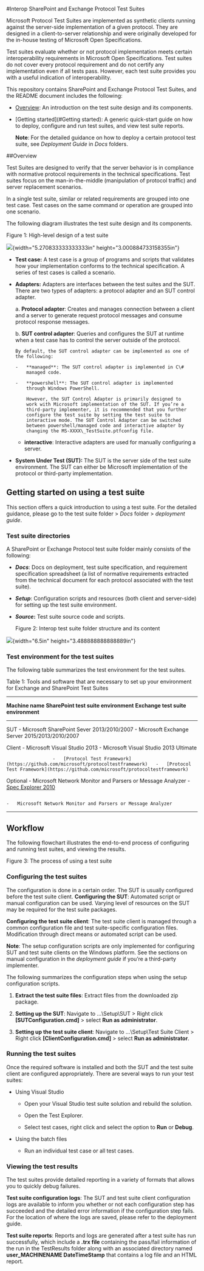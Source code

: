 
#Interop SharePoint and Exchange Protocol Test Suites


Microsoft Protocol Test Suites are implemented as synthetic clients
running against the server-side implementation of a given protocol. They
are designed in a client-to-server relationship and were originally
developed for the in-house testing of Microsoft Open Specifications.

Test suites evaluate whether or not protocol implementation meets
certain interoperability requirements in Microsoft
Open Specifications. Test suites do not cover every protocol
requirement and do not certify any implementation even if all tests
pass. However, each test suite provides you with a useful indication of
interoperability.

This repository contains SharePoint and Exchange Protocol Test Suites,
and the README document includes the following:

-   [Overview](#Overview): An introduction on the test suite design and
    its components.

-   [Getting started](#Getting started): A generic quick-start guide on how to deploy,
    configure and run test suites, and view test suite reports.

    **Note**: For the detailed guidance on how to deploy a certain
    protocol test suite, see *Deployment Guide* in *Docs* folders.

##Overview

Test Suites are designed to verify that the server behavior is in
compliance with normative protocol requirements in the technical
specifications. Test suites focus on the man-in-the-middle (manipulation
of protocol traffic) and server replacement scenarios.

In a single test suite, similar or related requirements are grouped into
one test case. Test cases on the same command or operation are grouped
into one scenario.

The following diagram illustrates the test suite design and its
components.

Figure 1: High-level design of a test suite

![](media/image1.png){width="5.270833333333333in"
height="3.000884733158355in"}

-   **Test case:** A test case is a group of programs and scripts that
    validates how your implementation conforms to the
    technical specification. A series of test cases is called
    a scenario.

-   **Adapters:** Adapters are interfaces between the test suites and
    the SUT. There are two types of adapters: a protocol adapter and an
    SUT control adapter.

    a.  **Protocol adapter**: Creates and manages connection between a
        client and a server to generate request protocol messages and
        consume protocol response messages.

    b.  **SUT control adapter**: Queries and configures the SUT at
        runtime when a test case has to control the server outside of
        the protocol.

        By default, the SUT control adapter can be implemented as one of
        the following:

        -   **managed**: The SUT control adapter is implemented in C\#
            managed code.

        -   **powershell**: The SUT control adapter is implemented
            through Windows PowerShell.

            However, the SUT Control Adapter is primarily designed to
            work with Microsoft implementation of the SUT. If you’re a
            third-party implementer, it is recommended that you further
            configure the test suite by setting the test suite to
            interactive mode. The SUT Control Adapter can be switched
            between powershell/managed code and interactive adapter by
            changing the MS-XXXX\_TestSuite.ptfconfig file.

    -   **interactive**: Interactive adapters are used for manually
        configuring a server.

<!-- -->

-   **System Under Test (SUT):** The SUT is the server side of the test
    suite environment. The SUT can either be Microsoft implementation of
    the protocol or third-party implementation.

## Getting started on using a test suite

This section offers a quick introduction to using a test suite. For the
detailed guidance, please go to the test suite folder &gt; *Docs* folder
&gt; *deployment guide*.

### Test suite directories 

A SharePoint or Exchange Protocol test suite folder mainly consists of
the following:

-   ***Docs***: Docs on deployment, test suite specification, and
    requirement specification spreadsheet (a list of normative
    requirements extracted from the technical document for each protocol
    associated with the test suite).

-   ***Setup***: Configuration scripts and resources (both client
    and server-side) for setting up the test suite environment.

-   ***Source*:** Test suite source code and scripts.

    Figure 2: Interop test suite folder structure and its content

![](media/image2.png){width="6.5in" height="3.488888888888889in"}

### Test environment for the test suites

The following table summarizes the test environment for the test suites.

Table 1: Tools and software that are necessary to set up your
environment for Exchange and SharePoint Test Suites

  -----------------------------------------------------------------------------------------------------------------------------------------------------------------------------------------------------------------------
  **Machine name**   **SharePoint test suite environment**                                               **Exchange test suite environment**
  ------------------ ----------------------------------------------------------------------------------- ----------------------------------------------------------------------------------------------------------------
  SUT                -   Microsoft SharePoint Sever 2013/2010/2007                                       -   Microsoft Exchange Server 2015/2013/2010/2007
                                                                                                         
                                                                                                         

  Client             -   Microsoft Visual Studio 2013                                                    -   Microsoft Visual Studio 2013 Ultimate
                                                                                                         
                     -   [Protocol Test Framework](https://github.com/microsoft/protocoltestframework)   -   [Protocol Test Framework](https://github.com/microsoft/protocoltestframework)
                                                                                                         
                                                                                                         

  Optional           -   Microsoft Network Monitor and Parsers or Message Analyzer                       -   [Spec Explorer 2010](https://visualstudiogallery.msdn.microsoft.com/271d0904-f178-4ce9-956b-d9bfa4902745/)
                                                                                                         
                                                                                                         -   Microsoft Network Monitor and Parsers or Message Analyzer
                                                                                                         
                                                                                                         
  -----------------------------------------------------------------------------------------------------------------------------------------------------------------------------------------------------------------------

## Workflow


The following flowchart illustrates the end-to-end process of
configuring and running test suites, and viewing the results.

Figure 3: The process of using a test suite

### Configuring the test suites

The configuration is done in a certain order. The SUT is usually
configured before the test suite client. **Configuring the SUT**:
Automated script or manual configuration can be used. Varying level of
resources on the SUT may be required for the test suite packages.

**Configuring the test suite client**: The test suite client is managed
through a common configuration file and test suite-specific
configuration files. Modification through direct means or automated
script can be used.

**Note**: The setup configuration scripts are only implemented for
configuring SUT and test suite clients on the Windows platform. See the
sections on manual configuration in the *deployment guide* if you’re a
third-party implementer.

The following summarizes the configuration steps when using the setup
configuration scripts.

1.  **Extract the test suite files**: Extract files from the downloaded
    zip package.

2.  **Setting up the SUT**: Navigate to …\\Setup\\SUT &gt; Right click
    **\[SUTConfiguration.cmd\]** &gt; select **Run as administrator**.

3.  **Setting up the test suite client**: Navigate to …\\Setup\\Test
    Suite Client &gt; Right click **\[ClientConfiguration.cmd\]** &gt;
    select **Run as administrator**.

### Running the test suites

Once the required software is installed and both the SUT and the test
suite client are configured appropriately. There are several ways to run
your test suites:

-   Using Visual Studio

    -   Open your Visual Studio test suite solution and rebuild
        the solution.

    -   Open the Test Explorer.

    -   Select test cases, right click and select the option to **Run**
        or **Debug**.

-   Using the batch files

    -   Run an individual test case or all test cases.

### Viewing the test results

The test suites provide detailed reporting in a variety of formats that
allows you to quickly debug failures.

**Test suite configuration logs**: The SUT and test suite client
configuration logs are available to inform you whether or not each
configuration step has succeeded and the detailed error information if
the configuration step fails. For the location of where the logs are
saved, please refer to the deployment guide.

**Test suite reports**: Reports and logs are generated after a test
suite has run successfully, which include a **.trx file** containing the
pass/fail information of the run in the TestResults folder along with an
associated directory named **user\_MACHINENAME DateTimeStamp** that
contains a log file and an HTML report.

